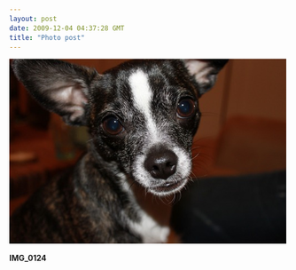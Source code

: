 ```yaml
---
layout: post
date: 2009-12-04 04:37:28 GMT
title: "Photo post"
---
```

![travisj](/images/46e6653ce4ac264e4edcf5d57cb0d074655d50092cfe2851d1a1a4536af0fcdd.jpg)

<b>IMG_0124</b>